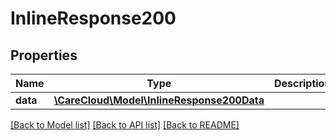 # InlineResponse200

## Properties
Name | Type | Description | Notes
------------ | ------------- | ------------- | -------------
**data** | [**\CareCloud\Model\InlineResponse200Data**](InlineResponse200Data.md) |  | [optional] 

[[Back to Model list]](../../README.md#documentation-for-models) [[Back to API list]](../../README.md#documentation-for-api-endpoints) [[Back to README]](../../README.md)

